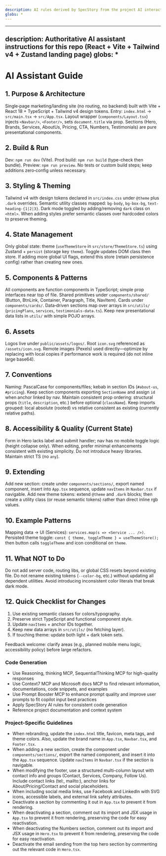 ```yaml
---
description: AI rules derived by SpecStory from the project AI interaction history
globs: *
---
```


---
description: Authoritative AI assistant instructions for this repo (React + Vite + Tailwind v4 + Zustand landing page)
globs: *
---

# AI Assistant Guide

## 1. Purpose & Architecture

Single‑page marketing/landing site (no routing, no backend) built with Vite + React 18 + TypeScript + Tailwind v4 design tokens. Entry: `index.html` -> `src/main.tsx` -> `src/App.tsx`. Layout wrapper (`components/Layout.tsx`) injects `<Navbar/>`, `<Footer/>`, sets `document.title` via prop. Sections (Hero, Brands, Services, AboutUs, Pricing, CTA, Numbers, Testimonials) are pure presentational components.

## 2. Build & Run

Dev: `npm run dev` (Vite). Prod build: `npm run build` (type-check then bundle). Preview: `npm run preview`. No tests or custom build steps; keep additions zero‑config unless necessary.

## 3. Styling & Theming

Tailwind v4 with design tokens declared in `src/index.css` under `@theme` plus `.dark` overrides. Semantic utility classes mapped: `bg-body`, `bg-box-bg`, `text-heading-{1|2|3}`. Dark mode toggled by adding/removing `dark` class on `<html>`. When adding styles prefer semantic classes over hardcoded colors to preserve theming.

## 4. State Management

Only global state: theme (`useThemeStore` in `src/store/ThemeStore.ts`) using Zustand + `persist` (storage key `theme`). Toggle updates DOM class then store. If adding more global UI flags, extend this store (retain persistence config) rather than creating new ones.

## 5. Components & Patterns

All components are function components in TypeScript; simple prop interfaces near top of file. Shared primitives under `components/shared/` (Button, BtnLink, Container, Paragraph, Title, NavItem). Cards under `components/cards/`. Data‑driven sections map over arrays in `src/utils/` (`pricingPlans`, `services`, `testimonials-data.ts`). Keep new presentational data lists in `utils/` with simple POJO arrays.

## 6. Assets

Logos live under `public/assets/logos/`. Root `icon.svg` referenced as `/assets/icon.svg`. Remote images (Pexels) used directly—optimize by replacing with local copies if performance work is required (do not inline large base64).

## 7. Conventions

Naming: PascalCase for components/files; kebab in section IDs (`#about-us`, `#pricing`). Keep section components exporting `SectionName` and assign `id` when anchor linked by nav. Maintain consistent prop ordering: structural props (`title`, `description`, etc.) before optional (`className`). Keep imports grouped: local absolute (rooted) vs relative consistent as existing (currently relative paths).

## 8. Accessibility & Quality (Current State)

Form in Hero lacks label and submit handler; nav has no mobile toggle logic (height collapse only). When editing, prefer minimal enhancements consistent with existing simplicity. Do not introduce heavy libraries. Maintain strict TS (no `any`).

## 9. Extending

Add new section: create under `components/sections/`, export named component, insert into `App.tsx` sequence, update `navItems` in `Navbar.tsx` if navigable. Add new theme tokens: extend `@theme` and `.dark` blocks; then create a utility class (or reuse semantic tokens) rather than direct inline rgb values.

## 10. Example Patterns

Mapping data -> UI (Services): `services.map(s => <Service ... />)`. Persisted theme toggle: `const { theme, toggleTheme } = useThemeStore();` then button calls `toggleTheme` and icon conditional on `theme`.

## 11. What NOT to Do

Do not add server code, routing libs, or global CSS resets beyond existing file. Do not rename existing tokens (`--color-bg`, etc.) without updating all dependent utilities. Avoid introducing inconsistent color literals that break dark mode.

## 12. Quick Checklist for Changes

1. Use existing semantic classes for colors/typography.
2. Preserve strict TypeScript and functional component style.
3. Update `navItems` + anchor IDs together.
4. Keep new data arrays in `src/utils/` (no fetching layer).
5. If touching theme: update both light + dark token sets.

Feedback welcome: clarify areas (e.g., planned mobile menu logic, accessibility policy) before large refactors.

### Code Generation

- Use Reasoning, thinking MCP, SequentialThinking MCP for high-quality responses
- Use Context7 MCP and Microsoft docs MCP to find relevant information, documentations, code snippets, and examples
- Use Prompt Booster MCP to enhance prompt quality and improve user prompts to fit copilot input best practices
- Apply SpecStory AI rules for consistent code generation
- Reference project documentation and context system

### Project-Specific Guidelines
- When rebranding, update the `index.html` title, favicon, meta tags, and theme colors. Also, update the brand name in `App.tsx`, `Navbar.tsx`, and `Footer.tsx`.
- When adding a new section, create the component under `components/sections/`, export the named component, and insert it into the `App.tsx` sequence. Update `navItems` in `Navbar.tsx` if the section is navigable.
- When modifying the footer, use a structured multi-column layout with contact info and groups (Contact, Services, Company, Follow Us). Include contact links (tel:, mailto:), anchor links for About/Pricing/Contact and social placeholders.
- When including social media links, use Facebook and LinkedIn with SVG icons, accessible labels, and external link safety attributes.
- Deactivate a section by commenting it out in `App.tsx` to prevent it from rendering.
- When deactivating a section, comment out its import and JSX usage in `App.tsx` to prevent it from rendering, preserving the code for easy reactivation.
- When deactivating the Numbers section, comment out its import and JSX usage in `Hero.tsx` to prevent it from rendering, preserving the code for easy reactivation.
- Deactivate the email sending from the top hero section by commenting out the relevant code in `Hero.tsx`.
